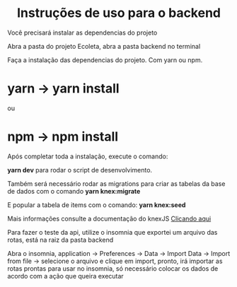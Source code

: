 <h1 align="center">Instruções de uso para o backend</h1>

<p>Você precisará instalar as dependencias do projeto</p>
<p>Abra a pasta do projeto Ecoleta, abra a pasta backend no terminal</p>

<p>Faça a instalação das dependencias do projeto. Com yarn ou npm.</p>

  # yarn -> yarn install 
  
 <p>ou</p>
    
  # npm -> npm install
  
<p>Após completar toda a instalação, execute o comando: </p>
<p><strong>yarn dev</strong>  para rodar o script de desenvolvimento.</p>
   
<p>Também será necessário rodar as migrations para criar as tabelas da base de dados com o comando <strong> yarn knex:migrate </strong></p>
<p>E popular a tabela de items com o comando: <strong> yarn knex:seed </strong></p>
<p>Mais informações consulte a documentação do knexJS <a href="http://knexjs.org/" target="_blank" rel="noopener noreferrer">Clicando aqui</a></p>
   
<p>Para fazer o teste da api, utilize o insomnia que exportei um arquivo das rotas, está na raiz da pasta backend</p>
   
<p>Abra o insomnia, application -> Preferences -> Data -> Import Data -> Import from file -> selecione o arquivo e clique em import, pronto, irá importar as rotas prontas para usar no insomnia, só necessário colocar os dados de acordo com a ação que queira executar</p>
